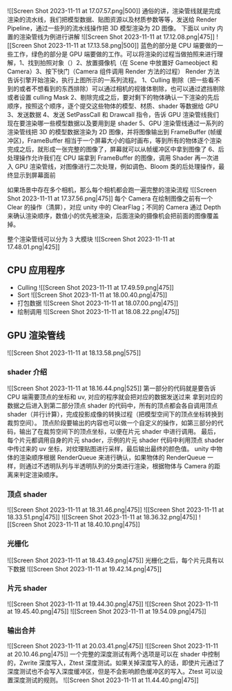 ![[Screen Shot 2023-11-11 at 17.07.57.png|500]]
通俗的讲，渲染管线就是完成渲染的流水线，我们把模型数据、贴图资源以及材质参数等等，发送给 Render Pipeline，通过一些列的流水线操作把 3D 模型渲染为 2D 图像。
下面以 unity 内置的渲染管线为例进行讲解
![[Screen Shot 2023-11-11 at 17.12.08.png|475]]
![[Screen Shot 2023-11-11 at 17.13.58.png|500]]
蓝色的部分是 CPU 端要做的一些工作，绿色的部分是 GPU 端要做的工作。可以将渲染的过程当做拍照来进行理解，1、找到拍照对象（）2、放置摄像机（在 Scene 中放置好 Gameobject 和 Camera）3、按下快门（Camera 组件调用 Render 方法的过程）
Render 方法告诉引擎开始渲染，执行上图所示的一系列流程。
1、Culling 剔除（把一些看不到的或者不想看到的东西排除）可以通过相机的视锥体剔除，也可以通过遮挡剔除或者设置 culling Mask
2、剔除完成之后，要对剩下的物体确认一下渲染的先后顺序，按照这个顺序，逐个提交这些物体的模型、材质、shader 等数据给 GPU
3、发送数据
4、发送 SetPassCall 和 Drawcall 指令，告诉 GPU 渲染管线我们现在要渲染哪一些模型数据以及要用到是 shader
5、GPU 渲染管线通过一系列的渲染管线把 3D 的模型数据渲染为 2D 图像，并将图像输出到 FrameBuffer (帧缓冲区)，FrameBuffer 相当于一个屏幕大小的临时画布，等到所有的物体逐个渲染完成之后，就形成一张完整的图像了，屏幕就可以从帧缓冲区中拿到图像了
6、后处理操作允许我们在 CPU 端拿到 FrameBuffer 的图像，调用 Shader 再一次进入 GPU 渲染管线，对图像进行二次处理，例如调色、Bloom 类的后处理操作，最终显示到屏幕面前

如果场景中存在多个相机，那么每个相机都会跑一遍完整的渲染流程
![[Screen Shot 2023-11-11 at 17.37.56.png|475]]
每个 Camera 在绘制图像之前有一个 Clear 的操作（清屏），对应 unity 中的 ClearFlag；不同的 Camera 通过 Depth 来确认渲染顺序，数值小的优先被渲染，后面渲染的摄像机会把前面的图像覆盖掉。

整个渲染管线可以分为 3 大模块
![[Screen Shot 2023-11-11 at 17.48.01.png|425]]
## CPU 应用程序
- Culling
![[Screen Shot 2023-11-11 at 17.49.59.png|475]]
- Sort
![[Screen Shot 2023-11-11 at 18.00.40.png|475]]
- 打包数据
![[Screen Shot 2023-11-11 at 18.07.00.png|475]]
- 绘制调用
![[Screen Shot 2023-11-11 at 18.08.22.png|475]]
## GPU 渲染管线
![[Screen Shot 2023-11-11 at 18.13.58.png|575]]
### shader 介绍
![[Screen Shot 2023-11-11 at 18.16.44.png|525]]
第一部分的代码就是要告诉 CPU 端需要顶点的坐标和 uv, 对应的程序就会把对应的数据发送过来
拿到对应的数据之后进入到第二部分顶点 shader 的代码中，所有的顶点都会各自调用顶点 shader（并行计算），完成投影成像的转换过程（把模型空间下的顶点坐标转换到裁剪空间）。
顶点阶段要输出的内容也可以做一个自定义的操作，如第三部分的代码，输出了在裁剪空间下的顶点坐标，以便在片元 shader 中进行调用。
最后，每个片元都调用自身的片元 shader，示例的片元 shader 代码中利用顶点 shader 中传过来的 uv 坐标，对纹理贴图进行采样，最后输出最终的颜色值。
unity 中物体的渲染顺序根据 RenderQueue 来进行确认，如果物体的 RenderQueue 一样，则通过不透明队列与半透明队列的分类进行渲染，根据物体与 Camera 的距离来判定渲染顺序。
### 顶点 shader
![[Screen Shot 2023-11-11 at 18.31.46.png|475]]
![[Screen Shot 2023-11-11 at 18.33.51.png|475]]
![[Screen Shot 2023-11-11 at 18.36.32.png|475]]
![[Screen Shot 2023-11-11 at 18.40.10.png|475]]
### 光栅化
![[Screen Shot 2023-11-11 at 18.43.49.png|475]]
光栅化之后，每个片元具有以下数据
![[Screen Shot 2023-11-11 at 19.42.14.png|475]]
### 片元 shader

![[Screen Shot 2023-11-11 at 19.44.30.png|475]]
![[Screen Shot 2023-11-11 at 19.45.40.png|475]]
![[Screen Shot 2023-11-11 at 19.54.09.png|475]]
### 输出合并
![[Screen Shot 2023-11-11 at 20.03.41.png|475]]
![[Screen Shot 2023-11-11 at 20.10.46.png|475]]
一个完整的深度测试有两个选项是可以在 shader 中控制的，Zwrite 深度写入，Ztest 深度测试。如果关掉深度写入的话，即使片元通过了深度测试也不会写入深度缓冲区，但是不会影响颜色缓冲区的写入。Ztest 可以设置深度测试的规则。
![[Screen Shot 2023-11-11 at 11.44.40.png|475]]


